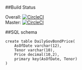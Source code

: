 
##Build Status

Overall: [![CircleCI](https://circleci.com/gh/dexterchan/TreeQuery.svg?style=svg)](https://circleci.com/gh/dexterchan/TreeQuery) <br>
Master: [![CircleCI](https://circleci.com/gh/dexterchan/TreeQuery/tree/master.svg?style=svg)](https://circleci.com/gh/dexterchan/TreeQuery/tree/master) <br>


##SQL schema
````
create table DailyGovBondPrice(
	AsOfDate varchar(12),
    Tenor varchar(10),
    Price decimal(10,2),
    primary key(AsOfDate, Tenor)
)
````